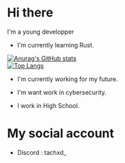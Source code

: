 # Hi there 

I'm a young developper 

- I'm currently learning Rust.

[![Anurag's GitHub stats](https://github-readme-stats.vercel.app/api?username=tachdv)](https://github.com/anuraghazra/github-readme-stats) \
[![Top Langs](https://github-readme-stats.vercel.app/api/top-langs/?username=tachdv&layout=donut)](https://github.com/anuraghazra/github-readme-stats)

- I'm currently working for my future.
- I'm want work in cybersecurity.

- I work in High School.

# My social account 

- Discord : tachxd_
